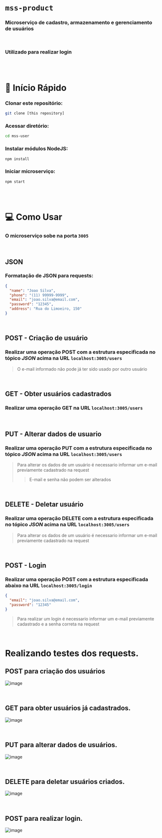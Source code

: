 # `mss-product`
### Microserviço de cadastro, armazenamento e gerenciamento de usuários

<br/>

### Utilizado para realizar login

<br/>
<br/>

# 🏁 Início Rápido
### Clonar este repositório:
``` bash
git clone [this repository]
```
### Acessar diretório:
``` bash
cd mss-user
```
### Instalar módulos NodeJS:
``` bash
npm install
```

### Iniciar microserviço:
``` bash
npm start
```

<br/>
<br/>

# 💻 Como Usar
### O microserviço sobe na porta `3005`
<br/>

## JSON
### Formatação de JSON para requests:
``` JSON
{
  "name": "Joao Silva",
  "phone": "(11) 99999-9999",
  "email": "joao.silva@email.com",
  "password": "12345",
  "address": "Rua do Limoeiro, 150" 
}
```
<br/>


## POST - Criação de usuário

### Realizar uma operação POST com a estrutura especificada no tópico *JSON* acima na URL  `localhost:3005/users`
>O e-mail informado não pode já ter sido usado por outro usuário

<br/>

## GET - Obter usuários cadastrados 
### Realizar uma operação GET na URL  `localhost:3005/users`
<br/>

## PUT - Alterar dados de usuario
### Realizar uma operação PUT com a estrutura especificada no tópico *JSON* acima na URL  `localhost:3005/users`
>Para alterar os dados de um usuário é necessario informar um e-mail previamente cadastrado na request
>>E-mail e senha não podem ser alterados

<br/>

## DELETE - Deletar usuário
### Realizar uma operação DELETE com a estrutura especificada no tópico *JSON* acima na URL `localhost:3005/users`
>Para alterar os dados de um usuário é necessario informar um e-mail previamente cadastrado na request

<br/>

## POST - Login
### Realizar uma operação POST com a estrutura especificada abaixo na URL  `localhost:3005/login`
```JSON
{
  "email": "joao.silva@email.com",
  "password": "12345"
}
```
>Para realizar um login é necessario informar um e-mail previamente cadastrado e a senha correta na request

<br/>

# Realizando testes dos requests.

## POST para criação dos usuários
![image](https://github.com/IMT-ArcaTron/ProjetoLojaOnline/assets/100366691/ba73e687-144b-4134-9142-35c8e8acc815)

<br/>

## GET para obter usuários já cadastrados.
![image](https://github.com/IMT-ArcaTron/ProjetoLojaOnline/assets/100366691/1eae483c-f2d3-476c-8041-5d8114222ea2)


<br/>

## PUT para alterar dados de usuários.
![image](https://github.com/IMT-ArcaTron/ProjetoLojaOnline/assets/100366691/965f39db-b3a5-49e6-9eba-94ee5f854b20)

<br/>

## DELETE para deletar usuários criados.
![image](https://github.com/IMT-ArcaTron/ProjetoLojaOnline/assets/100366691/0222657e-5f10-41b3-98e7-b9f442a92fb0)

<br/>

## POST para realizar login.
![image](https://github.com/IMT-ArcaTron/ProjetoLojaOnline/assets/100366691/14246537-ad37-4031-9751-82adc6d0eb98)

<br/>
